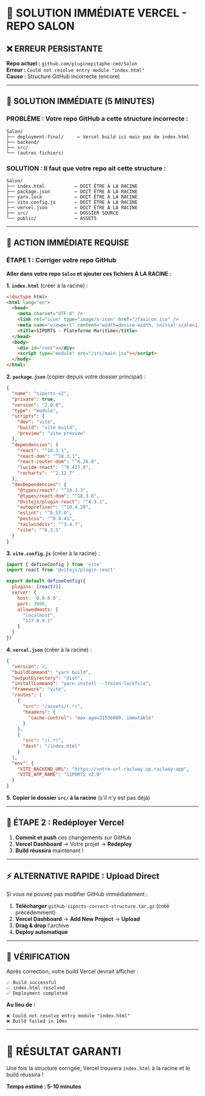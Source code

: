 # 🚨 SOLUTION IMMÉDIATE VERCEL - REPO SALON

## ❌ **ERREUR PERSISTANTE**

**Repo actuel :** `github.com/pluginepitaphe-cmd/Salon`  
**Erreur :** `Could not resolve entry module "index.html"`  
**Cause :** Structure GitHub incorrecte (encore)

---

## 🎯 **SOLUTION IMMÉDIATE (5 MINUTES)**

### **PROBLÈME :** Votre repo GitHub a cette structure incorrecte :
```
Salon/
├── deployment-final/     ← Vercel build ici mais pas de index.html
├── backend/
├── src/
└── (autres fichiers)
```

### **SOLUTION :** Il faut que votre repo ait cette structure :
```
Salon/
├── index.html           ← DOIT ÊTRE À LA RACINE
├── package.json         ← DOIT ÊTRE À LA RACINE  
├── yarn.lock            ← DOIT ÊTRE À LA RACINE
├── vite.config.js       ← DOIT ÊTRE À LA RACINE
├── vercel.json          ← DOIT ÊTRE À LA RACINE
├── src/                 ← DOSSIER SOURCE
└── public/              ← ASSETS
```

---

## 🚀 **ACTION IMMÉDIATE REQUISE**

### **ÉTAPE 1 : Corriger votre repo GitHub**

**Aller dans votre repo `Salon` et ajouter ces fichiers À LA RACINE :**

**1. `index.html`** (créer à la racine) :
```html
<!doctype html>
<html lang="en">
  <head>
    <meta charset="UTF-8" />
    <link rel="icon" type="image/x-icon" href="/favicon.ico" />
    <meta name="viewport" content="width=device-width, initial-scale=1.0" />
    <title>SIPORTS - Plateforme Maritime</title>
  </head>
  <body>
    <div id="root"></div>
    <script type="module" src="/src/main.jsx"></script>
  </body>
</html>
```

**2. `package.json`** (copier depuis votre dossier principal) :
```json
{
  "name": "siports-v2",
  "private": true,
  "version": "2.0.0",
  "type": "module",
  "scripts": {
    "dev": "vite",
    "build": "vite build",
    "preview": "vite preview"
  },
  "dependencies": {
    "react": "^18.3.1",
    "react-dom": "^18.3.1",
    "react-router-dom": "^6.26.0",
    "lucide-react": "^0.427.0",
    "recharts": "^2.12.7"
  },
  "devDependencies": {
    "@types/react": "^18.3.3",
    "@types/react-dom": "^18.3.0",
    "@vitejs/plugin-react": "^4.3.1",
    "autoprefixer": "^10.4.20",
    "eslint": "^8.57.0",
    "postcss": "^8.4.41",
    "tailwindcss": "^3.4.7",
    "vite": "^6.3.5"
  }
}
```

**3. `vite.config.js`** (créer à la racine) :
```javascript
import { defineConfig } from 'vite'
import react from '@vitejs/plugin-react'

export default defineConfig({
  plugins: [react()],
  server: {
    host: '0.0.0.0',
    port: 3000,
    allowedHosts: [
      "localhost",
      "127.0.0.1"
    ]
  }
})
```

**4. `vercel.json`** (créer à la racine) :
```json
{
  "version": 2,
  "buildCommand": "yarn build",
  "outputDirectory": "dist",
  "installCommand": "yarn install --frozen-lockfile",
  "framework": "vite",
  "routes": [
    {
      "src": "/assets/(.*)",
      "headers": {
        "cache-control": "max-age=31536000, immutable"
      }
    },
    {
      "src": "/(.*)",
      "dest": "/index.html"
    }
  ],
  "env": {
    "VITE_BACKEND_URL": "https://votre-url-railway.up.railway.app",
    "VITE_APP_NAME": "SIPORTS v2.0"
  }
}
```

**5. Copier le dossier `src/` à la racine** (s'il n'y est pas déjà)

---

## 🔄 **ÉTAPE 2 : Redéployer Vercel**

1. **Commit et push** ces changements sur GitHub
2. **Vercel Dashboard** → Votre projet → **Redeploy**
3. **Build réussira** maintenant !

---

## ⚡ **ALTERNATIVE RAPIDE : Upload Direct**

Si vous ne pouvez pas modifier GitHub immédiatement :

1. **Télécharger** `github-siports-correct-structure.tar.gz` (créé précédemment)
2. **Vercel Dashboard** → **Add New Project** → **Upload**
3. **Drag & drop** l'archive
4. **Deploy automatique**

---

## 🧪 **VÉRIFICATION**

Après correction, votre build Vercel devrait afficher :
```
✅ Build successful
✅ index.html resolved
✅ Deployment completed
```

**Au lieu de :**
```
❌ Could not resolve entry module "index.html"
❌ Build failed in 10ms
```

---

# 🚀 **RÉSULTAT GARANTI**

Une fois la structure corrigée, Vercel trouvera `index.html` à la racine et le build réussira !

**Temps estimé : 5-10 minutes**